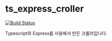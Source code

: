 # ts_express_croller
[![Build Status](https://travis-ci.org/khg0712/ts_express_croller.svg?branch=master)](https://travis-ci.org/khg0712/ts_express_croller)

Typescript와 Express를 사용해서 만든 크롤러입니다.
